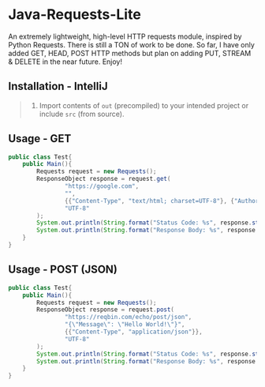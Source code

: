 # Java-Requests-Lite
 An extremely lightweight, high-level HTTP requests module, inspired by Python Requests.
 There is still a TON of work to be done.
 So far, I have only added GET, HEAD, POST HTTP methods but plan on adding PUT, STREAM & DELETE in the near future.
 Enjoy!

## Installation - IntelliJ

> 1) Import contents of `out` (precompiled) to your intended project or include `src` (from source).

## Usage - GET
````java
public class Test{
    public Main(){
        Requests request = new Requests();
        ResponseObject response = request.get(
                "https://google.com",
                "",
                {{"Content-Type", "text/html; charset=UTF-8"}, {"Authorization", "Basic YWxhZGRpbjpvcGVuc2VzYW1l"}},
                "UTF-8"
        );
        System.out.println(String.format("Status Code: %s", response.status));
        System.out.println(String.format("Response Body: %s", response.text));
    }
} 
````

## Usage - POST (JSON)
````java
public class Test{
    public Main(){
        Requests request = new Requests();
        ResponseObject response = request.post(
                "https://reqbin.com/echo/post/json",
                "{\"Message\": \"Hello World!\"}",
                {{"Content-Type", "application/json"}},
                "UTF-8"
        );
        System.out.println(String.format("Status Code: %s", response.status));
        System.out.println(String.format("Response Body: %s", response.text));
    }
} 
````